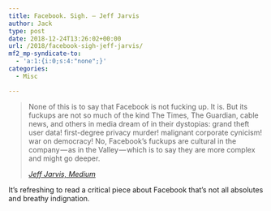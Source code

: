 ```yaml
---
title: Facebook. Sigh. – Jeff Jarvis
author: Jack
type: post
date: 2018-12-24T13:26:02+00:00
url: /2018/facebook-sigh-jeff-jarvis/
mf2_mp-syndicate-to:
  - 'a:1:{i:0;s:4:"none";}'
categories:
  - Misc

---
```

<blockquote class="wp-block-quote">
  <p>
    None of this is to say that Facebook is not fucking up. It is. But its fuckups are not so much of the kind The Times, The Guardian, cable news, and others in media dream of in their dystopias: grand theft user data! first-degree privacy murder! malignant corporate cynicism! war on democracy! No, Facebook’s fuckups are cultural in the company — as in the Valley — which is to say they are more complex and might go deeper.
  </p>
  
  <cite><a href="https://medium.com/whither-news/facebook-sigh-6c630a7b79a9">Jeff Jarvis, Medium</a></cite>
</blockquote>

It&#8217;s refreshing to read a critical piece about Facebook that&#8217;s not all absolutes and breathy indignation.